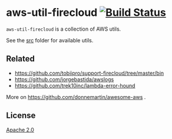 # aws-util-firecloud [![Build Status][2]][1]

`aws-util-firecloud` is a collection of AWS utils.

See the [src](src) folder for available utils.


## Related

* https://github.com/tobiipro/support-firecloud/tree/master/bin
* https://github.com/jorgebastida/awslogs
* https://github.com/trek10inc/lambda-error-hound

More on https://github.com/donnemartin/awesome-aws .


## License

[Apache 2.0](LICENSE)


  [1]: https://travis-ci.com/tobiipro/aws-util-firecloud
  [2]: https://travis-ci.com/tobiipro/aws-util-firecloud.svg?branch=master
